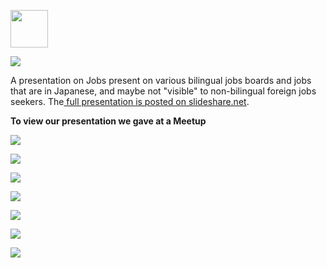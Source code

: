 <p>
  <img src="https://s3-eu-west-1.amazonaws.com/al-west-1/img/Al-Jun-17/al-logo.jpg" width="60" height="60">
</p>
<p>
  <img src="https://s3-eu-west-1.amazonaws.com/al-west-1/img/Al-Jun-17/blue_header_line.png">
</p>
<p>
  <span class="wysiwyg-font-size-large">A presentation on Jobs present on various bilingual jobs boards and jobs that are in Japanese, and maybe not "visible" to non-bilingual foreign jobs seekers. The<a href="https://www.slideshare.net/thjonz/job-boards-and-visible-jobs-in-japan"> full presentation is posted on slideshare.net</a>.&nbsp;</span>
</p>

<p>
  <strong>To view our presentation we gave at a Meetup</strong>
</p>
<p>
  <img src="https://s3-ap-northeast-1.amazonaws.com/all-jp-1/img/meetup/invisible_jobs/Invisble_Jobs.png">
</p>
<p>
  <img src="https://s3-ap-northeast-1.amazonaws.com/all-jp-1/img/meetup/invisible_jobs/I_Jobs_2.png">
</p>
<p>
  <img src="https://s3-ap-northeast-1.amazonaws.com/all-jp-1/img/meetup/invisible_jobs/I_Jobs_3.png">
</p>
<p>
  <img src="https://s3-ap-northeast-1.amazonaws.com/all-jp-1/img/meetup/invisible_jobs/I_Jobs_4.png">
</p>
<p>
  <img src="https://s3-ap-northeast-1.amazonaws.com/all-jp-1/img/meetup/invisible_jobs/I_Jobs_5.png">
</p>
<p>
  <img src="https://s3-ap-northeast-1.amazonaws.com/all-jp-1/img/meetup/invisible_jobs/I_Jobs_6.png">
</p>
<p>
  <img src="https://s3-ap-northeast-1.amazonaws.com/all-jp-1/img/meetup/invisible_jobs/I_Jobs_7.png">
</p>
